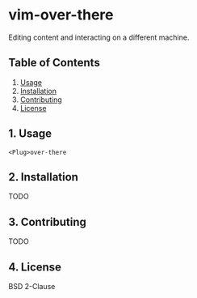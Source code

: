 # vim-over-there

Editing content and interacting on a different machine.

## Table of Contents

1. [Usage](#usage)
2. [Installation](#installation)
3. [Contributing](#contributing)
4. [License](#license)

<a name="usage"></a>

## 1. Usage

```vim
<Plug>over-there
```

<a name="installation"></a>

## 2. Installation

TODO

<a name="contributing"></a>

## 3. Contributing

TODO

<a name="license"></a>

## 4. License

BSD 2-Clause
